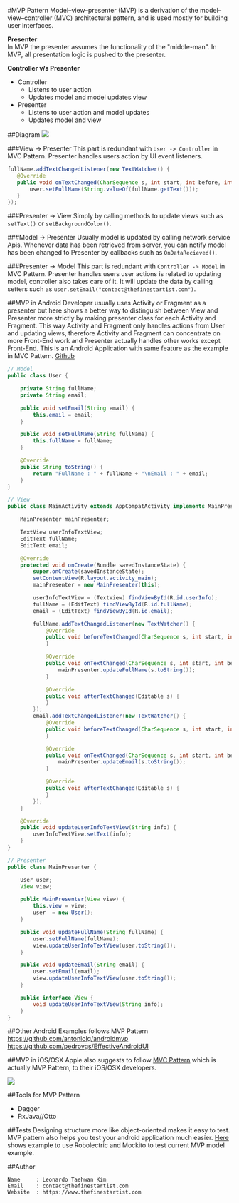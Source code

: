 #MVP Pattern
Model–view–presenter (MVP) is a derivation of the model–view–controller (MVC) architectural pattern, and is used mostly for building user interfaces.

**Presenter**  
In MVP the presenter assumes the functionality of the "middle-man". In MVP, all presentation logic is pushed to the presenter.  

**Controller v/s Presenter**  
* Controller
   * Listens to user action
   * Updates model and model updates view
* Presenter
   * Listens to user action and model updates
   * Updates model and view


##Diagram
![](http://upload.wikimedia.org/wikipedia/commons/thumb/d/dc/Model_View_Presenter_GUI_Design_Pattern.png/220px-Model_View_Presenter_GUI_Design_Pattern.png)

###View -> Presenter
This part is redundant with `User -> Controller` in MVC Pattern. Presenter handles users action by UI event listeners.
```java
fullName.addTextChangedListener(new TextWatcher() {
   @Override
   public void onTextChanged(CharSequence s, int start, int before, int count) {
       user.setFullName(String.valueOf(fullName.getText()));
   }
});
```

###Presenter -> View
Simply by calling methods to update views such as `setText()` or `setBackgroundColor()`.

###Model -> Presenter
Usually model is updated by calling network service Apis. Whenever data has been retrieved from server, you can notify model has been changed to Presenter by callbacks such as `OnDataRecieved()`.

###Presenter -> Model
This part is redundant with `Controller -> Model` in MVC Pattern. Presenter handles users user actions is related to updating model, controller also takes care of it. It will update the data by calling setters such as `user.setEmail("contact@thefinestartist.com")`.


##MVP in Android
Developer usually uses Activity or Fragment as a presenter but here shows a better way to distinguish between View and Presenter more strictly by making presenter class for each Activity and Fragment. This way Activity and Fragment only handles actions from User and updating views, therefore Activity and Fragment can concentrate on more Front-End work and Presenter actually handles other works except Front-End. This is an Android Application with same feature as the example in MVC Pattern. [Github](https://github.com/TheFinestArtist/MVP-Example)
```java
// Model
public class User {

    private String fullName;
    private String email;

    public void setEmail(String email) {
        this.email = email;
    }

    public void setFullName(String fullName) {
        this.fullName = fullName;
    }

    @Override
    public String toString() {
        return "FullName : " + fullName + "\nEmail : " + email;
    }
}

// View
public class MainActivity extends AppCompatActivity implements MainPresenter.View {

    MainPresenter mainPresenter;

    TextView userInfoTextView;
    EditText fullName;
    EditText email;

    @Override
    protected void onCreate(Bundle savedInstanceState) {
        super.onCreate(savedInstanceState);
        setContentView(R.layout.activity_main);
        mainPresenter = new MainPresenter(this);

        userInfoTextView = (TextView) findViewById(R.id.userInfo);
        fullName = (EditText) findViewById(R.id.fullName);
        email = (EditText) findViewById(R.id.email);

        fullName.addTextChangedListener(new TextWatcher() {
            @Override
            public void beforeTextChanged(CharSequence s, int start, int count, int after) {
            }

            @Override
            public void onTextChanged(CharSequence s, int start, int before, int count) {
                mainPresenter.updateFullName(s.toString());
            }

            @Override
            public void afterTextChanged(Editable s) {
            }
        });
        email.addTextChangedListener(new TextWatcher() {
            @Override
            public void beforeTextChanged(CharSequence s, int start, int count, int after) {
            }

            @Override
            public void onTextChanged(CharSequence s, int start, int before, int count) {
                mainPresenter.updateEmail(s.toString());
            }

            @Override
            public void afterTextChanged(Editable s) {
            }
        });
    }

    @Override
    public void updateUserInfoTextView(String info) {
        userInfoTextView.setText(info);
    }
}

// Presenter
public class MainPresenter {

    User user;
    View view;

    public MainPresenter(View view) {
        this.view = view;
        user  = new User();
    }

    public void updateFullName(String fullName) {
        user.setFullName(fullName);
        view.updateUserInfoTextView(user.toString());
    }

    public void updateEmail(String email) {
        user.setEmail(email);
        view.updateUserInfoTextView(user.toString());
    }

    public interface View {
        void updateUserInfoTextView(String info);
    }
}
```


##Other Android Examples follows MVP Pattern
https://github.com/antoniolg/androidmvp
https://github.com/pedrovgs/EffectiveAndroidUI


##MVP in iOS/OSX
Apple also suggests to follow [MVC Pattern](https://developer.apple.com/library/mac/documentation/General/Conceptual/DevPedia-CocoaCore/MVC.html) which is actually MVP Pattern, to their iOS/OSX developers.  

![](https://developer.apple.com/library/mac/documentation/General/Conceptual/DevPedia-CocoaCore/Art/model_view_controller.jpg)


##Tools for MVP Pattern
* Dagger
* RxJava//Otto

##Tests
Designing structure more like object-oriented makes it easy to test. MVP pattern also helps you test your android application much easier. [Here](https://github.com/TheFinestArtist/Robolectric-Example) shows example to use Robolectric and Mockito to test current MVP model example.


##Author
```
Name     : Leonardo Taehwan Kim
Email    : contact@thefinestartist.com
Website  : https://www.thefinestartist.com
```
